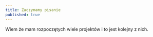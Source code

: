 ```yaml
---
title: Zaczynamy pisanie 
published: true
---
```


Wiem że mam rozpoczętych wiele projektów i to jest kolejny z nich.
